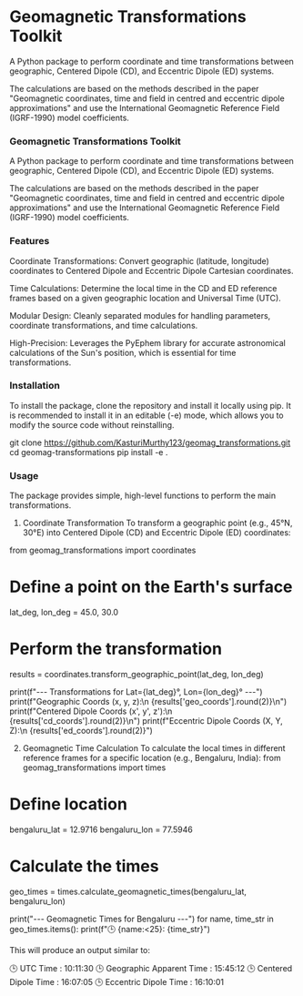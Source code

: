# Geomagnetic Transformations Toolkit
A Python package to perform coordinate and time transformations between geographic, Centered Dipole (CD), and Eccentric Dipole (ED) systems.

The calculations are based on the methods described in the paper "Geomagnetic coordinates, time and field in centred and eccentric dipole approximations" and use the International Geomagnetic Reference Field (IGRF-1990) model coefficients.


### Geomagnetic Transformations Toolkit
A Python package to perform coordinate and time transformations between geographic, Centered Dipole (CD), and Eccentric Dipole (ED) systems.

The calculations are based on the methods described in the paper "Geomagnetic coordinates, time and field in centred and eccentric dipole approximations" and use the International Geomagnetic Reference Field (IGRF-1990) model coefficients.

### Features
Coordinate Transformations: Convert geographic (latitude, longitude) coordinates to Centered Dipole and Eccentric Dipole Cartesian coordinates.

Time Calculations: Determine the local time in the CD and ED reference frames based on a given geographic location and Universal Time (UTC).

Modular Design: Cleanly separated modules for handling parameters, coordinate transformations, and time calculations.

High-Precision: Leverages the PyEphem library for accurate astronomical calculations of the Sun's position, which is essential for time transformations.

### Installation
To install the package, clone the repository and install it locally using pip. It is recommended to install it in an editable (-e) mode, which allows you to modify the source code without reinstalling.

git clone https://github.com/KasturiMurthy123/geomag_transformations.git
cd geomag-transformations
pip install -e .

### Usage
The package provides simple, high-level functions to perform the main transformations.

1. Coordinate Transformation
To transform a geographic point (e.g., 45°N, 30°E) into Centered Dipole (CD) and Eccentric Dipole (ED) coordinates:

from geomag_transformations import coordinates

# Define a point on the Earth's surface
lat_deg, lon_deg = 45.0, 30.0

# Perform the transformation
results = coordinates.transform_geographic_point(lat_deg, lon_deg)

print(f"--- Transformations for Lat={lat_deg}°, Lon={lon_deg}° ---")
print(f"Geographic Coords (x, y, z):\n  {results['geo_coords'].round(2)}\n")
print(f"Centered Dipole Coords (x', y', z'):\n  {results['cd_coords'].round(2)}\n")
print(f"Eccentric Dipole Coords (X, Y, Z):\n  {results['ed_coords'].round(2)}")

2. Geomagnetic Time Calculation
To calculate the local times in different reference frames for a specific location (e.g., Bengaluru, India):
from geomag_transformations import times

# Define location
bengaluru_lat = 12.9716
bengaluru_lon = 77.5946

# Calculate the times
geo_times = times.calculate_geomagnetic_times(bengaluru_lat, bengaluru_lon)

print("--- Geomagnetic Times for Bengaluru ---")
for name, time_str in geo_times.items():
    print(f"🕒 {name:<25}: {time_str}")

This will produce an output similar to:

🕒 UTC Time                   : 10:11:30
🕒 Geographic Apparent Time   : 15:45:12
🕒 Centered Dipole Time       : 16:07:05
🕒 Eccentric Dipole Time      : 16:10:01